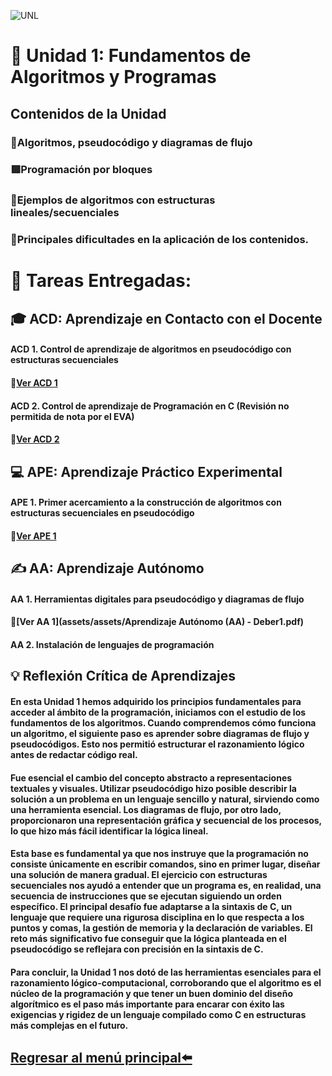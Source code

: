 ![UNL](https://www.unl.edu.ec/sites/default/files/galeria/2025/06/DSC00493%20copia%202.jpg)
# 📘 Unidad 1: Fundamentos de Algoritmos y Programas
## Contenidos de la Unidad
### 📍Algoritmos, pseudocódigo y diagramas de flujo
### 🟥Programación por bloques
### 🚥Ejemplos de algoritmos con estructuras lineales/secuenciales
### 🫡Principales dificultades en la aplicación de los contenidos.

# 📑 Tareas Entregadas:
## 🎓 ACD: Aprendizaje en Contacto con el Docente
#### ACD 1. Control de aprendizaje de algoritmos en pseudocódigo con estructuras secuenciales
#### 📎[Ver ACD 1](assets/ACD_1.png)
#### ACD 2. Control de aprendizaje de Programación en C (Revisión no permitida de nota por el EVA)
#### 📎[Ver ACD 2](assets/ACD_2.png)

## 💻 APE: Aprendizaje Práctico Experimental
#### APE 1. Primer acercamiento a la construcción de algoritmos con estructuras secuenciales en pseudocódigo
#### 📎[Ver APE 1](assets/APE_EMERSONCHAMBA.pdf)


## ✍️ AA: Aprendizaje Autónomo
#### AA 1. Herramientas digitales para pseudocódigo y diagramas de flujo
#### 📎[Ver AA 1](assets/assets/Aprendizaje Autónomo (AA) - Deber1.pdf)

#### AA 2. Instalación de lenguajes de programación



## 💡 Reflexión Crítica de Aprendizajes
####  En esta Unidad 1 hemos adquirido los principios fundamentales para acceder al ámbito de la programación, iniciamos con el estudio de los fundamentos de los algoritmos. Cuando comprendemos cómo funciona un algoritmo, el siguiente paso es aprender sobre diagramas de flujo y pseudocódigos. Esto nos permitió estructurar el razonamiento lógico antes de redactar código real.  
#### Fue esencial el cambio del concepto abstracto a representaciones textuales y visuales. Utilizar pseudocódigo hizo posible describir la solución a un problema en un lenguaje sencillo y natural, sirviendo como una herramienta esencial. Los diagramas de flujo, por otro lado, proporcionaron una representación gráfica y secuencial de los procesos, lo que hizo más fácil identificar la lógica lineal.
#### Esta base es fundamental ya que nos instruye que la programación no consiste únicamente en escribir comandos, sino en primer lugar, diseñar una solución de manera gradual. El ejercicio con estructuras secuenciales nos ayudó a entender que un programa es, en realidad, una secuencia de instrucciones que se ejecutan siguiendo un orden específico. El principal desafío fue adaptarse a la sintaxis de C, un lenguaje que requiere una rigurosa disciplina en lo que respecta a los puntos y comas, la gestión de memoria y la declaración de variables. El reto más significativo fue conseguir que la lógica planteada en el pseudocódigo se reflejara con precisión en la sintaxis de C.
#### Para concluir, la Unidad 1 nos dotó de las herramientas esenciales para el razonamiento lógico-computacional, corroborando que el algoritmo es el núcleo de la programación y que tener un buen dominio del diseño algorítmico es el paso más importante para encarar con éxito las exigencias y rigidez de un lenguaje compilado como C en estructuras más complejas en el futuro. 

## [Regresar al menú principal⬅️](index.md)
